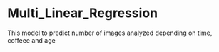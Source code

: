 # Multi_Linear_Regression
This model to predict number of images analyzed depending on time, coffeee and age
